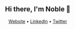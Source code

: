<h2 align="center"> Hi there, I'm Noble 👋</h2>
<p align="center">
  <a href="https://nobleobioma.com">Website</a> •
  <a href="https://linkedin.com/in/nobleobioma">LinkedIn</a> •
  <a href="https://twitter.com/nobooln">Twitter</a>
</p>

